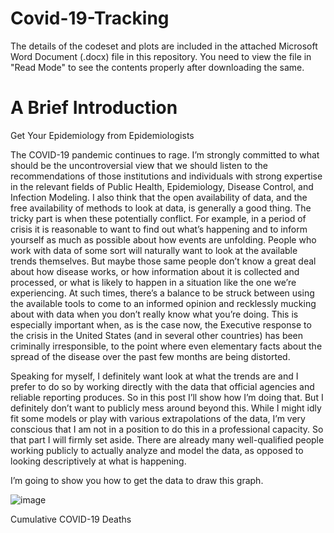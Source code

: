 # Covid-19-Tracking

The details of the codeset and plots are included in the attached Microsoft Word Document (.docx) file in this repository. 
You need to view the file in "Read Mode" to see the contents properly after downloading the same.

A Brief Introduction
=======================

Get Your Epidemiology from Epidemiologists

The COVID-19 pandemic continues to rage. I’m strongly committed to what should be the uncontroversial view that we should listen to the recommendations of those institutions and individuals with strong expertise in the relevant fields of Public Health, Epidemiology, Disease Control, and Infection Modeling. I also think that the open availability of data, and the free availability of methods to look at data, is generally a good thing. The tricky part is when these potentially conflict. For example, in a period of crisis it is reasonable to want to find out what’s happening and to inform yourself as much as possible about how events are unfolding. People who work with data of some sort will naturally want to look at the available trends themselves. But maybe those same people don’t know a great deal about how disease works, or how information about it is collected and processed, or what is likely to happen in a situation like the one we’re experiencing. At such times, there’s a balance to be struck between using the available tools to come to an informed opinion and recklessly mucking about with data when you don’t really know what you’re doing. This is especially important when, as is the case now, the Executive response to the crisis in the United States (and in several other countries) has been criminally irresponsible, to the point where even elementary facts about the spread of the disease over the past few months are being distorted.

Speaking for myself, I definitely want look at what the trends are and I prefer to do so by working directly with the data that official agencies and reliable reporting produces. So in this post I’ll show how I’m doing that. But I definitely don’t want to publicly mess around beyond this. While I might idly fit some models or play with various extrapolations of the data, I’m very conscious that I am not in a position to do this in a professional capacity. So that part I will firmly set aside. There are already many well-qualified people working publicly to actually analyze and model the data, as opposed to looking descriptively at what is happening.

I’m going to show you how to get the data to draw this graph.


![image](https://user-images.githubusercontent.com/26252963/134757908-781fdfaf-ee15-4289-b52f-998589fe7a37.png)


Cumulative COVID-19 Deaths
